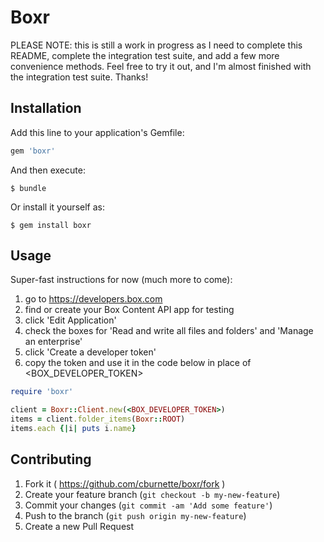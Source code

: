 # Boxr

PLEASE NOTE: this is still a work in progress as I need to complete this README, complete the integration test suite, and add a few more convenience methods.  Feel free to try it out, and I'm almost finished with the integration test suite. Thanks!

## Installation

Add this line to your application's Gemfile:

```ruby
gem 'boxr'
```

And then execute:

    $ bundle

Or install it yourself as:

    $ gem install boxr

## Usage

Super-fast instructions for now (much more to come):

1. go to https://developers.box.com
2. find or create your Box Content API app for testing
3. click 'Edit Application'
4. check the boxes for 'Read and write all files and folders' and 'Manage an enterprise'
5. click 'Create a developer token'
6. copy the token and use it in the code below in place of <BOX_DEVELOPER_TOKEN>

```ruby
require 'boxr'

client = Boxr::Client.new(<BOX_DEVELOPER_TOKEN>)
items = client.folder_items(Boxr::ROOT)
items.each {|i| puts i.name}
```

## Contributing

1. Fork it ( https://github.com/cburnette/boxr/fork )
2. Create your feature branch (`git checkout -b my-new-feature`)
3. Commit your changes (`git commit -am 'Add some feature'`)
4. Push to the branch (`git push origin my-new-feature`)
5. Create a new Pull Request
